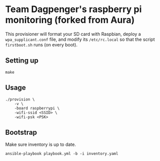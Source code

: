 # Team Dagpenger's raspberry pi monitoring (forked from Aura)

This provisioner will format your SD card with Raspbian, deploy a `wpa_supplicant.conf` file, and modify its `/etc/rc.local` so that the script `firstboot.sh` runs (on every boot).

## Setting up

```
make
```

## Usage

```
./provision \
    -v \
    -board raspberrypi \
    -wifi-ssid <SSID> \
    -wifi-psk <PSK>
```

## Bootstrap
Make sure inventory is up to date.
```
ansible-playbook playbook.yml -b -i inventory.yaml
```
